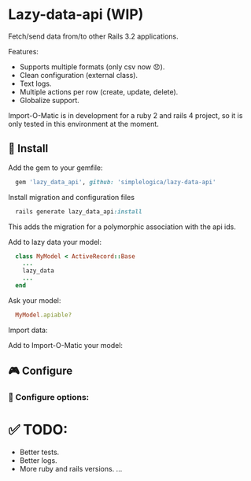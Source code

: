 # Lazy-data-api (WIP)

Fetch/send data from/to other Rails 3.2 applications.

Features:

 - Supports multiple formats (only csv now :disappointed:).
 - Clean configuration (external class).
 - Text logs.
 - Multiple actions per row (create, update, delete).
 - Globalize support.

Import-O-Matic is in development for a ruby 2 and rails 4 project, so it is only tested in this environment at the moment.

## :floppy_disk: Install

Add the gem to your gemfile:

```ruby
  gem 'lazy_data_api', github: 'simplelogica/lazy-data-api'
```

Install migration and configuration files

```ruby
  rails generate lazy_data_api:install
```
This adds the migration for a polymorphic association with the api ids.

Add to lazy data your model:

```ruby
  class MyModel < ActiveRecord::Base
    ...
    lazy_data
    ...
  end
```

Ask your model:

```ruby
  MyModel.apiable?
```

Import data:

Add to Import-O-Matic your model:

## :video_game: Configure

### :book: Configure options:

# :white_check_mark: TODO:

- Better tests.
- Better logs.
- More ruby and rails versions.
...
